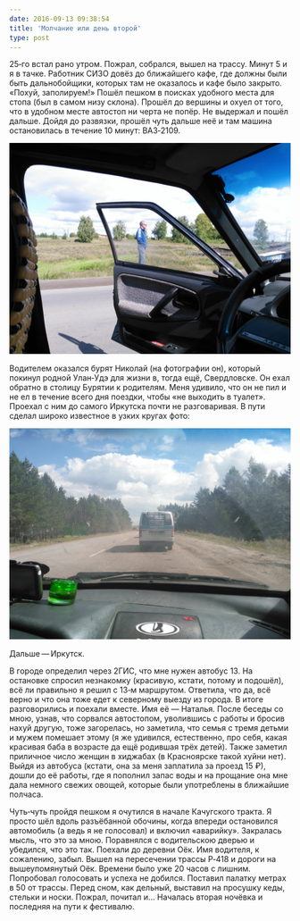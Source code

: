 ```yaml
---
date: 2016-09-13 09:38:54
title: 'Молчание или день второй'
type: post
---
```


25‐го встал рано утром. Пожрал, собрался, вышел на трассу. Минут 5 и я в тачке. Работник СИЗО довёз
до ближайшего кафе, где должны были быть дальнобойщики, которых там не оказалось и кафе было
закрыто. «Похуй, заполируем!» Пошёл пешком в поисках удобного места для стопа (был в самом низу
склона). Прошёл до вершины и охуел от того, что в удобном месте автостоп ни черта не попёр. Не
выдержал и пошёл дальше. Дойдя до развязки, прошёл чуть дальше неё и там машина остановилась в
течение 10 минут: ВАЗ‐2109.

![](IMG_20160825_121224.jpg)

Водителем оказался бурят Николай (на фотографии он), который покинул родной Улан‐Удэ для жизни в,
тогда ещё, Свердловске. Он ехал обратно в столицу Бурятии к родителям. Меня удивило, что он не пил и
не ел в течение всего дня поездки, чтобы «не выходить в туалет». Проехал с ним до самого Иркутска
почти не разговаривая. В пути сделал широко известное в узких кругах фото:

![](IMG_20160825_130822.jpg)

Дальше — Иркутск.

В городе определил через 2ГИС, что мне нужен автобус 13. На остановке спросил незнакомку (красивую,
кстати, потому и подошёл), всё ли правильно я решил с 13‐м маршрутом. Ответила, что да, всё верно и
что она тоже едет к северному выезду из города. В итоге разговорились и поехали вместе. Имя её —
Наталья. После беседы со мною, узнав, что сорвался автостопом, уволившись с работы и бросив нахуй
другую, тоже загорелась, но заметила, что семья с тремя детьми и мужем помешает этому (я же
удивился, естественно, про себя, какая красивая баба в возрасте да ещё родившая трёх детей). Также
заметил приличное число женщин в хиджабах (в Красноярске такой хуйни нет). Выйдя из автобуса
(кстати, она за меня заплатила за проезд 15 ₽), дошли до её работы, где я пополнил запас воды и на
прощание она мне дала немного свежих овощей, которые были употреблены в ближайшие полчаса.

Чуть‐чуть пройдя пешком я очутился в начале Качугского тракта. Я просто шёл вдоль разъёбанной
обочины, когда впереди остановился автомобиль (а ведь я не голосовал) и включил «аварийку».
Закралась мысль, что это за мною. Поравнялся с водительскою дверью и убедился, что это так. Поехали
до деревни Оёк. Имя водителя, к сожалению, забыл. Вышел на пересечении трассы Р‐418 и дороги на
вышеупомянутый Оёк. Времени было уже 20 часов с лишним. Попробовал голосовать и успеха не добился.
Поставил палатку метрах в 50 от трассы. Перед сном, как дельный, выставил на просушку кеды, стельки
и носки. Пожрал, почитал и… Началась вторая ночёвка и последняя на пути к фестивалю.
